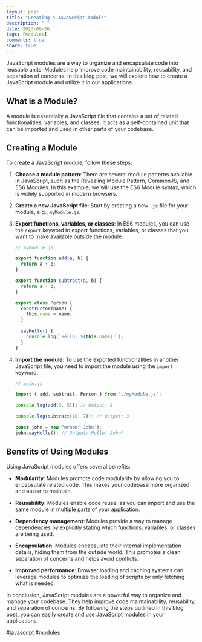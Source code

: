 ```yaml
---
layout: post
title: "Creating a JavaScript module"
description: " "
date: 2023-09-26
tags: [modules]
comments: true
share: true
---
```


JavaScript modules are a way to organize and encapsulate code into reusable units. Modules help improve code maintainability, reusability, and separation of concerns. In this blog post, we will explore how to create a JavaScript module and utilize it in our applications.

## What is a Module?

A module is essentially a JavaScript file that contains a set of related functionalities, variables, and classes. It acts as a self-contained unit that can be imported and used in other parts of your codebase.

## Creating a Module

To create a JavaScript module, follow these steps:

1. **Choose a module pattern**: There are several module patterns available in JavaScript, such as the Revealing Module Pattern, CommonJS, and ES6 Modules. In this example, we will use the ES6 Module syntax, which is widely supported in modern browsers.

2. **Create a new JavaScript file**: Start by creating a new `.js` file for your module, e.g., `myModule.js`.

3. **Export functions, variables, or classes**: In ES6 modules, you can use the `export` keyword to export functions, variables, or classes that you want to make available outside the module.

     ```javascript
     // myModule.js
     
     export function add(a, b) {
       return a + b;
     }
     
     export function subtract(a, b) {
       return a - b;
     }
     
     export class Person {
       constructor(name) {
         this.name = name;
       }
       
       sayHello() {
         console.log(`Hello, ${this.name}!`);
       }
     }
     ```

4. **Import the module**: To use the exported functionalities in another JavaScript file, you need to import the module using the `import` keyword.

     ```javascript
     // main.js
     
     import { add, subtract, Person } from './myModule.js';
     
     console.log(add(3, 5)); // Output: 8
     
     console.log(subtract(10, 7)); // Output: 3
     
     const john = new Person('John');
     john.sayHello(); // Output: Hello, John!
     ```

## Benefits of Using Modules

Using JavaScript modules offers several benefits:

- **Modularity**: Modules promote code modularity by allowing you to encapsulate related code. This makes your codebase more organized and easier to maintain.

- **Reusability**: Modules enable code reuse, as you can import and use the same module in multiple parts of your application.

- **Dependency management**: Modules provide a way to manage dependencies by explicitly stating which functions, variables, or classes are being used.

- **Encapsulation**: Modules encapsulate their internal implementation details, hiding them from the outside world. This promotes a clean separation of concerns and helps avoid conflicts.

- **Improved performance**: Browser loading and caching systems can leverage modules to optimize the loading of scripts by only fetching what is needed.

In conclusion, JavaScript modules are a powerful way to organize and manage your codebase. They help improve code maintainability, reusability, and separation of concerns. By following the steps outlined in this blog post, you can easily create and use JavaScript modules in your applications.

#javascript #modules